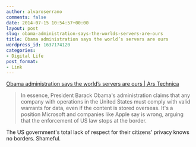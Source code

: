 ```yaml
---
author: alvaroserrano
comments: false
date: 2014-07-15 10:54:57+00:00
layout: post
slug: obama-administration-says-the-worlds-servers-are-ours
title: Obama administration says the world’s servers are ours
wordpress_id: 1637174120
categories:
- Digital Life
post_format:
- Link
---
```


[Obama administration says the world’s servers are ours | Ars Technica](http://arstechnica.com/tech-policy/2014/07/obama-administration-says-the-worlds-servers-are-ours/)



<blockquote>In essence, President Barack Obama's administration claims that any company with operations in the United States must comply with valid warrants for data, even if the content is stored overseas. It's a position Microsoft and companies like Apple say is wrong, arguing that the enforcement of US law stops at the border.</blockquote>



The US government's total lack of respect for their citizens' privacy knows no borders. Shameful.
